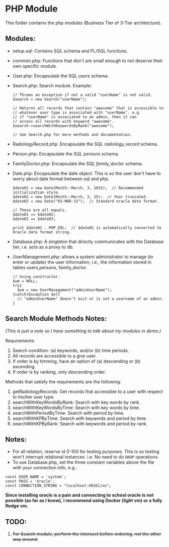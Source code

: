 # PHP Module

This folder contains the php modules (Business Tier of 3-Tier architecture).

## Modules:
* setup.sql: Contains SQL schema and PL/SQL functions.
* common.php: Functions that don't are small enough to not deserve their own specific module.
* User.php: Encapsulate the SQL *users* schema.
* Search.php: Search module. Example:

  ```
  // Throws an exception if not a valid "userName" is not valid.
  $search = new Search("userName");

  // Returns all records that contain "awesome" that is accessible to
  // whatever user type is associated with "userName". e.g.
  // if "userName" is associated to an admin, then it can
  // access all records with keyword "awesome".
  $search->searchWithKeywordsByRank("awesome");
  
  // See Search.php for more methods and documentation.
  ```
  
* RadiologyRecord.php: Encapsulate the SQL *radiology_record* schema.
* Person.php: Encapsulate the SQL *persons* schema.
* FamilyDoctor.php: Encapsulate the SQL *family_doctor* schema.
* Date.php: Encapsulate the date object. This is so the user don't have to worry about date format between sql and php.
  ```
  $date01 = new Date(Month::March, 3, 2015);  // Recommended initialization style.
  $date02 = new Date(Month::March, 3, 15);  // Year truncated.
  $date03 = new Date("03-MAR-15");  // Standard oracle date format.

  // These are all equals.
  $date01 == $date02;
  $date02 == $date03;

  print $date01 . PHP_EOL;  // $date01 is automatically converted to Oracle date format string.
  ```
  
* Database.php: A singleton that directly communicates with the Database tier, i.e. acts as a proxy to db.
* UserManagement.php: allows a system administrator to manage (to enter or update) the user information, i.e., the information stored in tables
  		      users,persons, family_doctor.
  ```
  // Using constructor.
  $um = NULL;
  try{
    $um = new UserManagement("adminUserName");
  }catch(Exception $e){	
    // "adminUserName" doesn't exit or is not a username of an admin.
  }
  ```

## Search Module Methods Notes:
*(This is just a note so I have something to talk about my modules in demo.)*

Requirements:

1. Search condition: (a) keywords, and/or (b) time periods.
2. All records are accessible to a give user.
3. If order is by timming, have an option of (a) descending or (b) ascending.
4. If order is by ranking, only descending order.



Methods that satisfy the requirements are the following:

1. getRadiologyRecords: Get records that accessible to a user with respect to his/her user type.
2. searchWithKeyWordsByRank: Search with key words by rank.
3. searchWithKeyWordsByTime: Search with key words by time.
4. searchWithPeriodByTime: Search with period by time.
5. searchWithKPByTime: Search with keywords and period by time.
6. searchWithKPByRank: Search with keywords and period by rank.


## Notes:
* For all relation, reserve id 0-100 for testing purposes. This is so testing won't interrupt relational instances. i.e.
  No need to do ```DROP``` operations.
* To use Database.php, set the three constant variables above the file with your connection info, e.g.:
```
const USER_NAME = 'system';
const PASS = 'oracle';
const CONNECTION_STRING = "localhost:49161/xe";
```
**Since installing oracle is a pain and connecting to school oracle is not possible (as far as I know), I recommend
using Docker (light vm) or a fully fledge vm.**

## TODO:

1. ~~For Search module, perform the intersect before ordering, not the other way around.~~